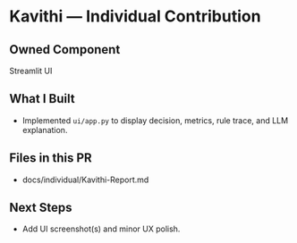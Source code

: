 # Kavithi — Individual Contribution

## Owned Component
Streamlit UI

## What I Built
- Implemented `ui/app.py` to display decision, metrics, rule trace, and LLM explanation.

## Files in this PR
- docs/individual/Kavithi-Report.md

## Next Steps
- Add UI screenshot(s) and minor UX polish.
